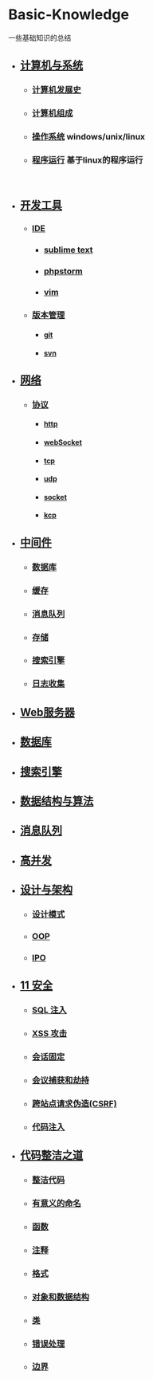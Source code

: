 # Basic-Knowledge
一些基础知识的总结

- ## [计算机与系统]()
    - ### [计算机发展史]()
    - ### [计算机组成]()
    - ### [操作系统]() windows/unix/linux
    - ### [程序运行]() 基于linux的程序运行
    
- ## [开发工具]()
    - ### [IDE]()
        - ### [sublime text]()
        - ### [phpstorm]()
        - ### [vim]()
    - ### [版本管理]()
        - #### [git]()
        - #### [svn]()
              
- ## [网络]()
    - ### [协议]()
        - #### [http]()
        - #### [webSocket]()
        - #### [tcp]()
        - #### [udp]()
        - #### [socket]()
        - #### [kcp]()
- ## [中间件]()
    - ### [数据库]()
    - ### [缓存]()
    - ### [消息队列]()
    - ### [存储]()
    - ### [搜索引擎]()
    - ### [日志收集]()
- ## [Web服务器]()
- ## [数据库]()
- ## [搜索引擎]()
- ## [数据结构与算法]()
- ## [消息队列]()
- ## [高并发]()
- ## [设计与架构]()
    - ### [设计模式]()
    - ### [OOP]()
    - ### [IPO]()
- ## [11 安全]()
    - ### [SQL 注入]()
    - ### [XSS 攻击]()
    - ### [会话固定]()
    - ### [会议捕获和劫持]()
    - ### [跨站点请求伪造(CSRF)]()
    - ### [代码注入]()

- ## [代码整洁之道]()
    - ### [整洁代码]()
    - ### [有意义的命名]()
    - ### [函数]()
    - ### [注释]()
    - ### [格式]()
    - ### [对象和数据结构]()
    - ### [类]()
    - ### [错误处理]()
    - ### [边界]()
